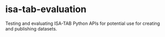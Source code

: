 # isa-tab-evaluation
Testing and evaluating ISA-TAB Python APIs for potential use for creating and publishing datasets.
